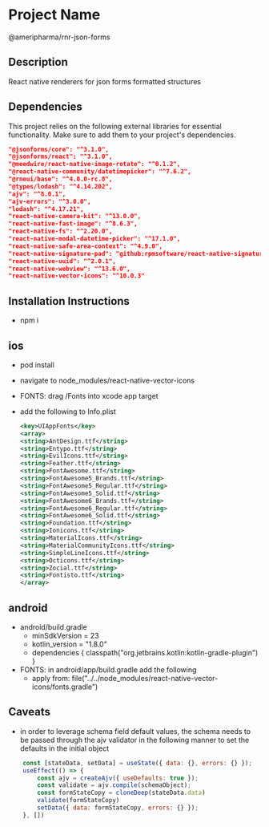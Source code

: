 # Project Name
@ameripharma/rnr-json-forms
## Description

React native renderers for json forms formatted structures

## Dependencies

This project relies on the following external libraries for essential functionality. Make sure to add them to your project's dependencies.

```json
"@jsonforms/core": "^3.1.0",
"@jsonforms/react": "^3.1.0",
"@meedwire/react-native-image-rotate": "^0.1.2",
"@react-native-community/datetimepicker": "^7.6.2",
"@rneui/base": "^4.0.0-rc.8",
"@types/lodash": "^4.14.202",
"ajv": "^8.0.1",
"ajv-errors": "^3.0.0",
"lodash": "^4.17.21",
"react-native-camera-kit": "^13.0.0",
"react-native-fast-image": "^8.6.3",
"react-native-fs": "^2.20.0",
"react-native-modal-datetime-picker": "^17.1.0",
"react-native-safe-area-context": "^4.9.0",
"react-native-signature-pad": "github:rpmsoftware/react-native-signature-pad",
"react-native-uuid": "^2.0.1",
"react-native-webview": "^13.6.0",
"react-native-vector-icons": "^10.0.3"
```

## Installation Instructions
- npm i
## ios
- pod install
- navigate to node_modules/react-native-vector-icons
- FONTS: drag /Fonts into xcode app target
- add the following to Info.plist

    ```xml
    <key>UIAppFonts</key>
    <array>
    <string>AntDesign.ttf</string>
    <string>Entypo.ttf</string>
    <string>EvilIcons.ttf</string>
    <string>Feather.ttf</string>
    <string>FontAwesome.ttf</string>
    <string>FontAwesome5_Brands.ttf</string>
    <string>FontAwesome5_Regular.ttf</string>
    <string>FontAwesome5_Solid.ttf</string>
    <string>FontAwesome6_Brands.ttf</string>
    <string>FontAwesome6_Regular.ttf</string>
    <string>FontAwesome6_Solid.ttf</string>
    <string>Foundation.ttf</string>
    <string>Ionicons.ttf</string>
    <string>MaterialIcons.ttf</string>
    <string>MaterialCommunityIcons.ttf</string>
    <string>SimpleLineIcons.ttf</string>
    <string>Octicons.ttf</string>
    <string>Zocial.ttf</string>
    <string>Fontisto.ttf</string>
    </array>
    ```

## android
- android/build.gradle
    - minSdkVersion = 23
    - kotlin_version = "1.8.0"
    - dependencies {
        classpath("org.jetbrains.kotlin:kotlin-gradle-plugin")
    }
- FONTS: in android/app/build.gradle add the following
    - apply from: file("../../node_modules/react-native-vector-icons/fonts.gradle")

## Caveats
- in order to leverage schema field default values, the schema needs to be passed through the ajv validator in the following manner to set the defaults in the initial object

```javascript
    const [stateData, setData] = useState({ data: {}, errors: {} });
    useEffect(() => {
        const ajv = createAjv({ useDefaults: true });
        const validate = ajv.compile(schemaObject);
        const formStateCopy = cloneDeep(stateData.data)
        validate(formStateCopy)
        setData({ data: formStateCopy, errors: {} });
    }, [])
```